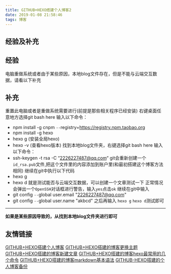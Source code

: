 ```yaml
---
title: GITHUB+HEXO搭建个人博客2
date: 2019-01-08 21:58:46
tags: 博客
---
```

## 经验及补充
<!--more-->
## 经验
电脑重做系统或者由于某些原因，本地blog文件存在，但是不能与云端交互数据，请看以下补充
## 补充
重置此电脑或者是重做系统需要进行(前提是那些相关程序已经安装)
右键桌面任意地方选择git bash here 输入以下命令：
- npm install -g cnpm `--`registry=https://registry.npm.taobao.org
- npm install -g hexo
- hexo g (安装全局hexo)
- hexo -v (查看hexo版本)
找到本地blog文件夹，右键选择git bash here 输入以下命令：
- ssh-keygen -t rsa -C “2226227487@qq.com“
git会重新创建一个`id_rsa.pub`文件,把这个文件里的内容添加到账户里(和最初搭建这个博客方法相同)
继续在git中执行以下代码
- hexo g
- hexo d
就是测试能否与云端交互数据，可以创建一个文章测试一下
正常情况会弹出一个`OpenSSH`对话框进行警告，输入`yes`点击`ok`
继续在git中输入
- git config `--`global user.email "2226227487@qq.com"
- git config `--`global user.name "akbcd"
之后再输入
`hexo g` `hexo d`测试即可
***
**如果是某些原因导致的，从找到本地blog文件夹进行即可**
## 友情链接
[GITHUB+HEXO搭建个人博客](https://akbcd.github.io/2018/09/22/GITHUB+HEXO搭建个人博客/)
[GITHUB+HEXO搭建的博客更换主题](https://akbcd.github.io/2018/09/24/GITHUB+HEXO搭建的博客更换主题/)
[GITHUB+HEXO搭建的博客新建文章](https://akbcd.github.io/2018/10/27/GITHUB+HEXO搭建的博客新建文章/)
[GITHUB+HEXO搭建的博客hexo最常用的几个命令](https://akbcd.github.io/2018/10/27/GITHUB+HEXO搭建的博客hexo最常用的几个命令/)
[GITHUB+HEXO搭建的博客markdown基本语法](https://akbcd.github.io/2018/10/28/GITHUB+HEXO搭建的博客markdown基本语法/)
[GITHUB-HEXO搭建的个人博客备份](https://akbcd.github.io/2019/01/15/GITHUB-HEXO搭建的个人博客备份/)